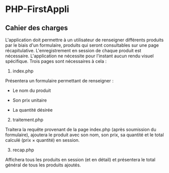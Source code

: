 # PHP-FirstAppli

## Cahier des charges

L'application doit permettre à un utilisateur de renseigner différents produits par le 
biais d'un formulaire, produits qui seront consultables sur une page récapitulative. 
L'enregistrement en session de chaque produit est nécessaire. L'application ne 
nécessite pour l'instant aucun rendu visuel spécifique.
Trois pages sont nécessaires à cela :

1. index.php
   
Présentera un formulaire permettant de renseigner : 

- Le nom du produit 

- Son prix unitaire

- La quantité désirée

2. traitement.php
   
Traitera la requête provenant de la page index.php (après soumission du 
formulaire), ajoutera le produit avec son nom, son prix, sa quantité et le total calculé 
(prix × quantité) en session.

3. recap.php

Affichera tous les produits en session (et en détail) et présentera le total général de 
tous les produits ajoutés.
